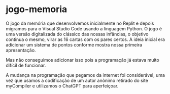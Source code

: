 # jogo-memoria

O jogo da memória que desenvolvemos inicialmente no Replit e depois migramos para o Visual Studio Code usando a linguagem Python. O jogo é  uma versão digitalizada do clássico das nossas infâncias, o objetivo continua o mesmo, virar as 16 cartas com os pares certos. A ideia inicial era adicionar um sistema de pontos conforme mostra nossa primeira apresentação.


Mas não conseguimos adicionar isso pois a programação já estava muito difícil de funcionar.

A mudança na programação que pegamos da internet foi considerável, uma vez que usamos a codificação de um autor anônimo retirado do site myCompiler e utilizamos o ChatGPT para aperfeiçoar.

